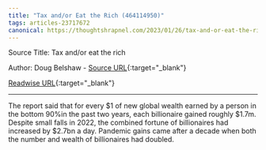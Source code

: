 ```yaml
---
title: "Tax and/or Eat the Rich (464114950)"
tags: articles-23717672
canonical: https://thoughtshrapnel.com/2023/01/26/tax-and-or-eat-the-rich/
---
```


Source Title: Tax and/or eat the rich

Author: Doug Belshaw - [Source URL](https://thoughtshrapnel.com/2023/01/26/tax-and-or-eat-the-rich/){:target="_blank"}

[Readwise URL](https://readwise.io/open/464114950){:target="_blank"}

---

The report said that for every $1 of new global wealth earned by a person in the bottom 90%in the past two years, each billionaire gained roughly $1.7m. Despite small falls in 2022, the combined fortune of billionaires had increased by $2.7bn a day. Pandemic gains came after a decade when both the number and wealth of billionaires had doubled.
